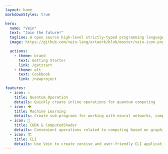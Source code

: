```yaml
---
layout: home
markdownStyles: true

hero:
  name: "Vein"
  text: "Join the future!"
  tagline: A open source high-level strictly-typed programming language with a support standalone OS, arm and quantum computing support.
  image: https://github.com/vein-lang/artwork/blob/master/vein-icon.png?raw=true

  actions:
    - theme: brand
      text: Getting Starter
      link: /getstart
    - theme: alt
      text: Cookbook
      link: /newproject

features:
  - icon: ⚛
    title: Quantum Operation
    details: Quickly create inline operations for quantum computing
  - icon: 👁
    title: Machine Learning
    details: Create sub-programs for working with neural networks, computer vision and more
  - icon: 🗿
    title: CUDA & ComputedShader
    details: Сonvenient operations related to computing based on graphics cards!
  - icon: 🏗
    title: CLI
    details: Use Vein to create concise and user-friendly CLI applications
---
```




<style>
@media (min-width: 768px) {
    .VPHome {
        margin-bottom: unset !important;
    }
}

</style>
<script setup>
import Footer from './.vitepress/theme/Footer.vue';
import FuckVitePressFuck from './.vitepress/theme/FuckVitePressFuck.vue';
</script>



<!-- 
 STUPID SHIT FUCKING VITEPRESS NOT WORK I HATE THIS
include: ./index.gs.md-->
<FuckVitePressFuck/>
<Footer/>
